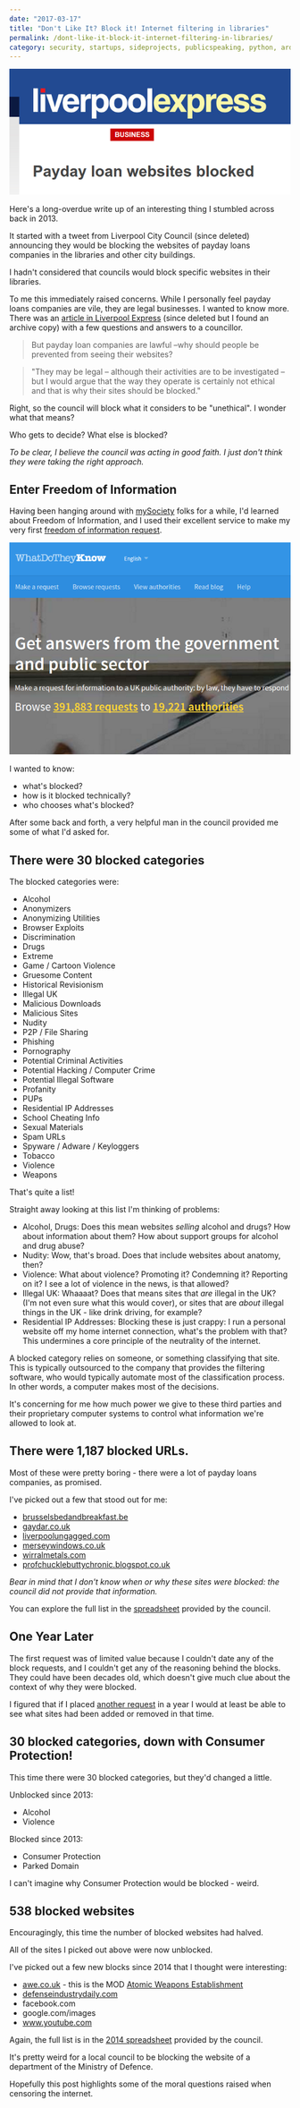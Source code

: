 ```yaml
---
date: "2017-03-17"
title: "Don't Like It? Block it! Internet filtering in libraries"
permalink: /dont-like-it-block-it-internet-filtering-in-libraries/
category: security, startups, sideprojects, publicspeaking, python, arduinoraspberrypi, gpgforhumans, devops
---
```


![Liverpool Express: payday loans companies blocked](/img/liverpool-express-payday-loans-companies.png)

Here's a long-overdue write up of an interesting thing I stumbled across back in 2013.

It started with a tweet from Liverpool City Council (since deleted) announcing they would be blocking the websites of payday loans companies in the libraries and other city buildings.

I hadn't considered that councils would block specific websites in their libraries.

To me this immediately raised concerns. While I personally feel payday loans companies are vile, they are legal businesses. I wanted to know more.
There was an [article in Liverpool Express][liverpool-express-article] (since deleted but I found an archive copy) with a few questions and answers to a councillor.

<blockquote>
But payday loan companies are lawful –why should people be prevented from seeing their websites?
</blockquote>

<blockquote>
"They may be legal – although their activities are to be investigated – but I would argue that the way they operate is certainly not ethical and that is why their sites should be blocked."
</blockquote>

Right, so the council will block what it considers to be "unethical". I wonder what that means?

Who gets to decide? What else is blocked?

*To be clear, I believe the council was acting in good faith. I just don't think they were taking the right approach.*

## Enter Freedom of Information

Having been hanging around with [mySociety][mysociety] folks for a while, I'd learned about Freedom of Information, and I used their excellent service to make my very first [freedom of information request][first-foi].

![Get answers from the government and public sector](/img/what-do-they-know.png)

I wanted to know:

- what's blocked?
- how is it blocked technically?
- who chooses what's blocked?

After some back and forth, a very helpful man in the council provided me some of what I'd asked for.

## There were 30 blocked categories

The blocked categories were:

- Alcohol
- Anonymizers
- Anonymizing Utilities
- Browser Exploits
- Discrimination
- Drugs
- Extreme
- Game / Cartoon Violence
- Gruesome Content
- Historical Revisionism
- Illegal UK
- Malicious Downloads
- Malicious Sites
- Nudity
- P2P / File Sharing
- Phishing
- Pornography
- Potential Criminal Activities
- Potential Hacking / Computer Crime
- Potential Illegal Software
- Profanity
- PUPs
- Residential IP Addresses
- School Cheating Info
- Sexual Materials
- Spam URLs
- Spyware / Adware / Keyloggers
- Tobacco
- Violence
- Weapons

That's quite a list!

Straight away looking at this list I'm thinking of problems:

- Alcohol, Drugs: Does this mean websites *selling* alcohol and drugs? How about information about them? How about support groups for alcohol and drug abuse?
- Nudity: Wow, that's broad. Does that include websites about anatomy, then?
- Violence: What about violence? Promoting it? Condemning it? Reporting on it? I see a lot of violence in the news, is that allowed?
- Illegal UK: Whaaaat? Does that means sites that *are* illegal in the UK? (I'm not even sure what this would cover), or sites that are *about* illegal things in the UK - like drink driving, for example?
- Residential IP Addresses: Blocking these is just crappy: I run a personal website off my home internet connection, what's the problem with that? This undermines a core principle of the neutrality of the internet.

A blocked category relies on someone, or something classifying that site. This is typically outsourced to the company that provides the filtering software, who would typically automate most of the classification process. In other words, a computer makes most of the decisions.

It's concerning for me how much power we give to these third parties and their proprietary computer systems to control what information we're allowed to look at.

## There were 1,187 blocked URLs.

Most of these were pretty boring - there were a lot of payday loans companies, as promised.

I've picked out a few that stood out for me:

- [brusselsbedandbreakfast.be](http://brusselsbedandbreakfast.be/)
- [gaydar.co.uk](http://gaydar.co.uk)
- [liverpoolungagged.com](http://liverpoolungagged.blogspot.co.uk/)
- [merseywindows.co.uk](http://merseywindows.co.uk/)
- [wirralmetals.com](http://www.wirralmetals.com/)
- [profchucklebuttychronic.blogspot.co.uk](http://profchucklebuttychronic.blogspot.co.uk/)

*Bear in mind that I don't know when or why these sites were blocked: the council did not provide that information.*

You can explore the full list in the [spreadsheet][2013-spreadsheet] provided by the council.

## One Year Later

The first request was of limited value because I couldn't date any of the block requests, and I couldn't get any of the reasoning behind the blocks. They could have been decades old, which doesn't give much clue about the context of why they were blocked.

I figured that if I placed [another request][second-foi] in a year I would at least be able to see what sites had been added or removed in that time.

## 30 blocked categories, down with Consumer Protection!

This time there were 30 blocked categories, but they'd changed a little.

Unblocked since 2013:

- Alcohol
- Violence

Blocked since 2013:

- Consumer Protection
- Parked Domain

I can't imagine why Consumer Protection would be blocked - weird.

## 538 blocked websites

Encouragingly, this time the number of blocked websites had halved.

All of the sites I picked out above were now unblocked.

I've picked out a few new blocks since 2014 that I thought were interesting:

- [awe.co.uk](http://awe.co.uk) - this is the MOD [Atomic Weapons Establishment][awe-wikipedia]
- [defenseindustrydaily.com](defenseindustrydaily.com)
- facebook.com
- google.com/images
- www.youtube.com

Again, the full list is in the [2014 spreadsheet][2014-spreadsheet] provided by the council.

It's pretty weird for a local council to be blocking the website of a department of the Ministry of Defence.

Hopefully this post highlights some of the moral questions raised when censoring the internet.




[awe-wikipedia]: https://en.wikipedia.org/wiki/Atomic_Weapons_Establishment
[liverpool-express-article]: http://web.archive.org/web/20130803194645/http://www.liverpoolexpress.co.uk/2013/08/01/payday-loan-websites-blocked/
[mysociety]: https://www.mysociety.org/
[first-foi]: https://www.whatdotheyknow.com/request/filtering_system_and_blocked_web
[2013-spreadsheet]: https://www.whatdotheyknow.com/request/171481/response/422836/attach/2/269825%20Furley%20att1%20220813.xls
[second-foi]: https://www.whatdotheyknow.com/request/categories_and_specific_websites?unfold=1
[2014-spreadsheet]: https://www.whatdotheyknow.com/request/232900/response/586666/attach/2/Copy%20of%20URLs.xlsx


[paul-twitter]: https://twitter.com/fawkesley
